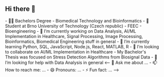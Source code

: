 ## Hi there 👋


<!--**bombyrakety/bombyrakety** is a ✨ _special_ ✨ repository because its `README.md` (this file) appears on your GitHub profile.--!>

- 👨‍🎓 Bachelors Degree - Biomedical Technology and Bioinformatics
- 🏫 Student at Brno University of Technology (Czech republic) - FEEC - Bioengineering
- 🔭 I’m currently working on Data Analysis, AI/ML Implementation in Healthcare, Signal Processing, Image Processing, Bioinformatics, Biomedical Engineering stuff in general
- 🌱 I’m currently learning Python, SQL, JavaScript, Node.js, React, MATLAB, R  
- 👯 I’m looking to collaborate on AI/ML Implementation in Healthcare - My Bachelor's Thesis was focused on Stress Detection Algorithms from Biosignal Data
- 🤔 I’m looking for help with Data Analysis in general
<-- 💬 Ask me about ...
- 📫 How to reach me: ...
- 😄 Pronouns: ...
- ⚡ Fun fact: ...
-->
